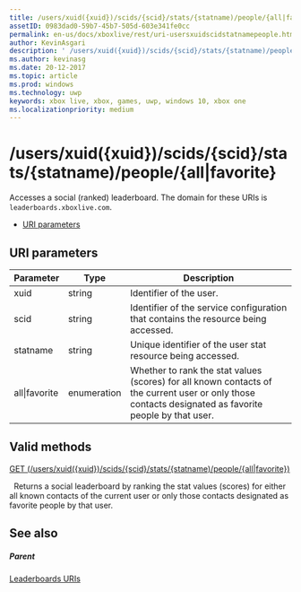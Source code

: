 ```yaml
---
title: /users/xuid({xuid})/scids/{scid}/stats/{statname)/people/{all|favorite}
assetID: 0983dad0-59b7-45b7-505d-603e341fe0cc
permalink: en-us/docs/xboxlive/rest/uri-usersxuidscidstatnamepeople.html
author: KevinAsgari
description: ' /users/xuid({xuid})/scids/{scid}/stats/{statname)/people/{all|favorite}'
ms.author: kevinasg
ms.date: 20-12-2017
ms.topic: article
ms.prod: windows
ms.technology: uwp
keywords: xbox live, xbox, games, uwp, windows 10, xbox one
ms.localizationpriority: medium
---
```



# /users/xuid({xuid})/scids/{scid}/stats/{statname)/people/{all|favorite}
Accesses a social (ranked) leaderboard.
The domain for these URIs is `leaderboards.xboxlive.com`.

  * [URI parameters](#ID4EV)

<a id="ID4EV"></a>


## URI parameters

| Parameter| Type| Description|
| --- | --- | --- |
| xuid| string| Identifier of the user.|
| scid| string| Identifier of the service configuration that contains the resource being accessed.|
| statname| string| Unique identifier of the user stat resource being accessed.|
| all\|favorite| enumeration| Whether to rank the stat values (scores) for all known contacts of the current user or only those contacts designated as favorite people by that user.|

<a id="ID4EOC"></a>


## Valid methods

[GET (/users/xuid({xuid})/scids/{scid}/stats/{statname)/people/{all\|favorite})](uri-usersxuidscidstatnamepeopleget.md)

&nbsp;&nbsp;Returns a social leaderboard by ranking the stat values (scores) for either all known contacts of the current user or only those contacts designated as favorite people by that user.

<a id="ID4EYC"></a>


## See also

<a id="ID4E1C"></a>


##### Parent

[Leaderboards URIs](atoc-reference-leaderboard.md)
